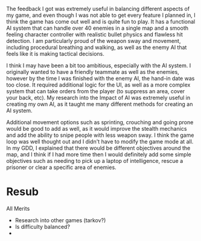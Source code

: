 The feedback I got was extremely useful in balancing different aspects of my game, and even though I was not able to get every feature I planned in, I think the game has come out well and is quite fun to play. It has a functional AI system that can handle over 40 enemies in a single map and a smooth feeling character controller with realistic bullet physics and flawless hit detection. I am particularly proud of the weapon sway and movement, including procedural breathing and walking, as well as the enemy AI that feels like it is making tactical decisions.

I think I may have been a bit too ambitious, especially with the AI system. I originally wanted to have a friendly teammate as well as the enemies, however by the time I was finished with the enemy AI, the hand-in date was too close. It required additional logic for the UI, as well as a more complex system that can take orders from the player (to suppress an area, cover your back, etc).
My research into the Impact of AI was extremely useful in creating my own AI, as it taught me many different methods for creating an AI system.

Additional movement options such as sprinting, crouching and going prone would be good to add as well, as it would improve the stealth mechanics and add the ability to snipe people with less weapon sway.
I think the game loop was well thought out and I didn't have to modify the game mode at all.
In my GDD, I explained that there would be different objectives around the map, and I think if I had more time then I would definitely add some simple objectives such as needing to pick up a laptop of intelligence, rescue a prisoner or clear a specific area of enemies. 

# Resub

All Merits
- Research into other games (tarkov?)
- Is difficulty balanced?
- 